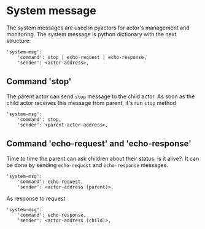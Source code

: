 # System message

The system messages are used in pyactors for actor's management and monitoring. The system message is python dictionary with the next structure:

```
'system-msg': 
    'command': stop | echo-request | echo-response,
    'sender': <actor-address>,
```

## Command 'stop'

The parent actor can send `stop` message to the child actor. As soon as the child actor receives this message from parent, it's run `stop` method

```
'system-msg': 
    'command': stop,
    'sender': <parent-actor-address>,
```

## Command 'echo-request' and 'echo-response'

Time to time the parent can ask children about their status: is it alive?. It can be done by sending `echo-request` and `echo-response` messages.

```
'system-msg': 
    'command': echo-request,
    'sender': <actor-address (parent)>,
```

As response to request

```
'system-msg': 
    'command': echo-response,
    'sender': <actor-address (child)>,
```


